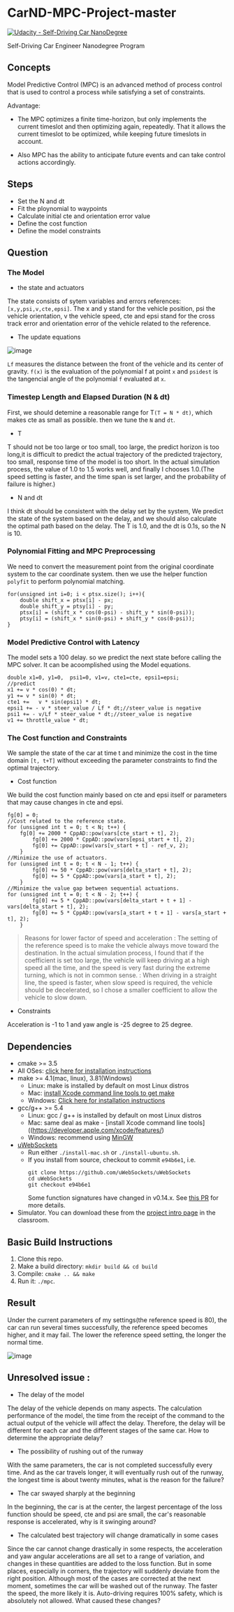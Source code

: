 # CarND-MPC-Project-master

[![Udacity - Self-Driving Car NanoDegree](https://s3.amazonaws.com/udacity-sdc/github/shield-carnd.svg)](http://www.udacity.com/drive)

Self-Driving Car Engineer Nanodegree Program

## Concepts

Model Predictive Control (MPC) is an advanced method of process control that is used to control a process while satisfying a set of constraints. 

Advantage:
- The MPC optimizes a finite time-horizon, but only implements the current timeslot and then optimizing again, repeatedly. That it allows the current timeslot to be optimized, while keeping future timeslots in account. 

- Also MPC has the ability to anticipate future events and can take control actions accordingly.

## Steps

- Set the N and dt
- Fit the ploynomial to waypoints
- Calculate initial cte and orientation error value
- Define the cost function
- Define the model constraints


## Question

### The Model

- the state and actuators

The state consists of sytem variables and errors references: `[x,y,psi,v,cte,epsi]`. The x and y stand for the vehicle position, psi the vehicle orientation, v the vehicle speed, cte and epsi stand for the cross track error and orientation error of the vehicle related to the reference.

- The update equations

![image](./images/Equations.png)

`Lf` measures the distance between the front of the vehicle and its center of gravity. `f(x)` is the evaluation of the polynomial f at point `x` and `psidest` is the tangencial angle of the polynomial `f` evaluated at `x`.

### Timestep Length and Elapsed Duration (N & dt)

First, we should detemine a reasonable range for T`(T = N * dt)`, which makes cte as small as possible. then we tune the `N` and `dt`.

- T

T should not be too large or too small, too large, the predict horizon is too long,it is difficult to predict the actual trajectory of the predicted trajectory, too small, response time of the model is too short. In the actual simulation process, the value of 1.0 to 1.5 works well, and finally I chooses 1.0.(The speed setting is faster, and the time span is set larger, and the probability of failure is higher.)

- N and dt

I think dt should be consistent with the delay set by the system, We predict the state of the system based on the delay, and we should also calculate the optimal path based on the delay. The T is 1.0, and the dt is 0.1s, so the N is 10.

### Polynomial Fitting and MPC Preprocessing

We need to convert the measurement point from the original coordinate system to the car coordinate system. then we use the helper function `polyfit` to perform polynomial matching.
```
for(unsigned int i=0; i < ptsx.size(); i++){
	double shift_x = ptsx[i] - px;
	double shift_y = ptsy[i] - py;
	ptsx[i] = (shift_x * cos(0-psi) - shift_y * sin(0-psi));
	ptsy[i] = (shift_x * sin(0-psi) + shift_y * cos(0-psi));
}
```
### Model Predictive Control with Latency

The model sets a 100 delay. so we predict the next state before calling the MPC solver. It can be acoomplished using the Model equations.
```
double x1=0, y1=0,  psi1=0, v1=v, cte1=cte, epsi1=epsi;
//predict
x1 += v * cos(0) * dt;
y1 += v * sin(0) * dt;       
cte1 +=   v * sin(epsi1) * dt;
epsi1 += - v * steer_value / Lf * dt;//steer_value is negative 
psi1 += - v/Lf * steer_value * dt;//steer_value is negative
v1 += throttle_value * dt;  
```

### The Cost function and Constraints

We sample the state of the car at time t and minimize the cost in the time domain `[t, t+T]` without exceeding the parameter constraints to find the optimal trajectory.

- Cost function

We build the cost function mainly based on cte and epsi itself or parameters that may cause changes in cte and epsi.

```
fg[0] = 0;
//Cost related to the reference state.
for (unsigned int t = 0; t < N; t++) {
	fg[0] += 2000 * CppAD::pow(vars[cte_start + t], 2); 
      	fg[0] += 2000 * CppAD::pow(vars[epsi_start + t], 2);
      	fg[0] += CppAD::pow(vars[v_start + t] - ref_v, 2);
    }
//Minimize the use of actuators.
for (unsigned int t = 0; t < N - 1; t++) {
      	fg[0] += 50 * CppAD::pow(vars[delta_start + t], 2);
      	fg[0] += 5 * CppAD::pow(vars[a_start + t], 2);
	}
//Minimize the value gap between sequential actuations.
for (unsigned int t = 0; t < N - 2; t++) {
      	fg[0] += 5 * CppAD::pow(vars[delta_start + t + 1] - vars[delta_start + t], 2);
      	fg[0] += 5 * CppAD::pow(vars[a_start + t + 1] - vars[a_start + t], 2);
	}
```
> Reasons for lower factor of speed and acceleration : The setting of the reference speed is to make the vehicle always move toward the destination. In the actual simulation process, I found that if the coefficient is set too large, the vehicle will keep driving at a high speed all the time, and the speed is very fast during the extreme turning, which is not in common sense. : When driving in a straight line, the speed is faster, when slow speed is required, the vehicle should be decelerated, so I chose a smaller coefficient to allow the vehicle to slow down.

- Constraints

Acceleration is -1 to 1 and yaw angle is -25 degree to 25 degree.

## Dependencies

* cmake >= 3.5
 * All OSes: [click here for installation instructions](https://cmake.org/install/)
* make >= 4.1(mac, linux), 3.81(Windows)
  * Linux: make is installed by default on most Linux distros
  * Mac: [install Xcode command line tools to get make](https://developer.apple.com/xcode/features/)
  * Windows: [Click here for installation instructions](http://gnuwin32.sourceforge.net/packages/make.htm)
* gcc/g++ >= 5.4
  * Linux: gcc / g++ is installed by default on most Linux distros
  * Mac: same deal as make - [install Xcode command line tools]((https://developer.apple.com/xcode/features/)
  * Windows: recommend using [MinGW](http://www.mingw.org/)
* [uWebSockets](https://github.com/uWebSockets/uWebSockets)
  * Run either `./install-mac.sh` or `./install-ubuntu.sh`.
  * If you install from source, checkout to commit `e94b6e1`, i.e.
    ```
    git clone https://github.com/uWebSockets/uWebSockets 
    cd uWebSockets
    git checkout e94b6e1
    ```
    Some function signatures have changed in v0.14.x. See [this PR](https://github.com/udacity/CarND-MPC-Project/pull/3) for more details.
* Simulator. You can download these from the [project intro page](https://github.com/udacity/self-driving-car-sim/releases) in the classroom.

## Basic Build Instructions

1. Clone this repo.
2. Make a build directory: `mkdir build && cd build`
3. Compile: `cmake .. && make`
4. Run it: `./mpc`. 

## Result

Under the current parameters of my settings(the reference speed is 80), the car can run several times successfully, the reference speed becomes higher, and it may fail. The lower the reference speed setting, the longer the normal time.

![image](./images/run.png)

## Unresolved issue :

- The delay of the model

The delay of the vehicle depends on many aspects. The calculation performance of the model, the time from the receipt of the command to the actual output of the vehicle will affect the delay. Therefore, the delay will be different for each car and the different stages of the same car. How to determine the appropriate delay?

- The possibility of rushing out of the runway

With the same parameters, the car is not completed successfully every time. And as the car travels longer, it will eventually rush out of the runway, the longest time is about twenty minutes, what is the reason for the failure?

- The car swayed sharply at the beginning

In the beginning, the car is at the center, the largest percentage of the loss function should be speed, cte and psi are small, the car's reasonable response is accelerated, why is it swinging around?

- The calculated best trajectory will change dramatically in some cases

Since the car cannot change drastically in some respects, the acceleration and yaw angular accelerations are all set to a range of variation, and changes in these quantities are added to the loss function. But in some places, especially in corners, the trajectory will suddenly deviate from the right position. Although most of the cases are corrected at the next moment, sometimes the car will be washed out of the runway. The faster the speed, the more likely it is. Auto-driving requires 100% safety, which is absolutely not allowed. What caused these changes?
